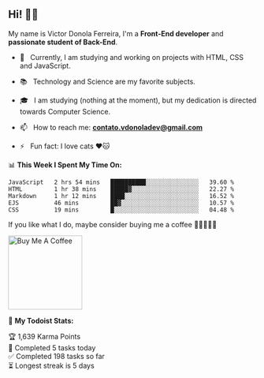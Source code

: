 <h2 align="left">Hi! 👋🏻</h2>  

<p align="left">
	My name is Victor Donola Ferreira, I'm a <strong>Front-End developer</strong> and <strong>passionate student of Back-End</strong>.
</p>

- 🔭 &nbsp; Currently, I am studying and working on projects with HTML, CSS and JavaScript.

- :books: &nbsp; Technology and Science are my favorite subjects.

- 🎓 &nbsp; I am studying (nothing at the moment), but my dedication is directed towards Computer Science.

- 📫 &nbsp; How to reach me: **contato.vdonoladev@gmail.com**

- ⚡️ &nbsp; Fun fact: I love cats ❤️🐱

📊 **This Week I Spent My Time On:**
<!--START_SECTION:waka-->
```text
JavaScript   2 hrs 54 mins   ██████████░░░░░░░░░░░░░░░   39.60 % 
HTML         1 hr 38 mins    █████▓░░░░░░░░░░░░░░░░░░░   22.27 % 
Markdown     1 hr 12 mins    ████░░░░░░░░░░░░░░░░░░░░░   16.52 % 
EJS          46 mins         ██▓░░░░░░░░░░░░░░░░░░░░░░   10.57 % 
CSS          19 mins         █░░░░░░░░░░░░░░░░░░░░░░░░   04.48 % 
```
<!--END_SECTION:waka-->

If you like what I do, maybe consider buying me a coffee 🥺👉🏻👈🏻

<a href="https://www.buymeacoffee.com/xuxuti" target="_blank"><img src="https://cdn.buymeacoffee.com/buttons/v2/default-red.png" alt="Buy Me A Coffee" width="150" ></a>

🚧 **My Todoist Stats:**
<!-- TODO-IST:START -->
🏆  1,639 Karma Points           
🌸  Completed 5 tasks today           
✅  Completed 198 tasks so far           
⏳  Longest streak is 5 days
<!-- TODO-IST:END -->
